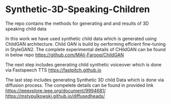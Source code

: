 # Synthetic-3D-Speaking-Children
The repo contains the methods for generating and and results of 3D speaking child data

In this work we have used synthetic child data which is generated using ChildGAN architecture. Child GAN is build by oerforming effcient fine-tuning in StyleGAN2. The complete experimental details of CHildGAN can be found in below repo
https://github.com/MAli-Farooq/ChildGAN

The next step includes generating child synthetic voiceover which is done via Fastspeech TTS 
https://fastpitch.github.io

The last step includes generating Synthetic 3D child Data which is done via diffusion process. The compelete details can be found in provided link
https://ieeexplore.ieee.org/document/9994681/
https://mstypulkowski.github.io/diffusedheads/
